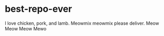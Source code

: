 # best-repo-ever
I love chicken, pork, and lamb. Meowmix meowmix please deliver. 
Meow Meow Meow Mewo